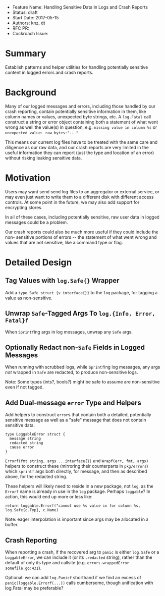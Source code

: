 - Feature Name: Handling Sensitive Data in Logs and Crash Reports
- Status: draft
- Start Date: 2017-05-15
- Authors: knz, dt
- RFC PR:
- Cockroach Issue:

# Summary

Establish patterns and helper utilities for handling potentially sensitive
content in logged errors and crash reports.

# Background

Many of our logged messages and errors, including those handled by our crash
reporting, contain potentially sensitive information in them, like column names
or values, unexpected byte strings, etc. A `log.Fatal` call construct a string
or error object containing both a statement of what went wrong as well the
value(s) in question, e.g. `missing value in column %s` or `unexpected value:
raw_bytes:"..."`.

This means our current log files have to be treated with the same care and
diligence as our raw data, and our crash reports are very limited in the useful
information they can report (just the type and location of an error) without
risking leaking sensitive data.

# Motivation

Users may want send send log files to an aggregator or external service, or may
even just want to write them to a different disk with different access controls.
At some point in the future, we may also add support for encrypting stores.

In all of these cases, including potentially sensitive, raw user data in logged
messages could be a problem.

Our crash reports could also be much more useful if they could include the non-
sensitive portions of errors -- the statement of what went wrong and values that
are not sensitive, like a command type or flag.

# Detailed Design

## Tag Values with `log.Safe{}` Wrapper
Add a `type Safe struct {v interface{}}` to the `log` package, for tagging a
value as non-sensitive.

## Unwrap `Safe`-Tagged Args To `log.{Info, Error, Fatal}f`
When `Sprintf`ing args in log messages, unwrap any `Safe` args.

## Optionally Redact non-`Safe` Fields in Logged Messages
When running with scrubbed logs, while `Sprintf`ing log messages, any args *not*
wrapped in `Safe` are redacted, to produce non-sensitive logs.

Note: Some types (ints?, bools?) might be safe to assume are non-sensitive even if not
tagged.


## Add Dual-message `error` Type and Helpers
Add helpers to construct `error`s that contain both a detailed, potentially
sensitive message as well as a "safe" message that does not contain sensitive
data.

```
type LoggableError struct {
  message string
  redacted string
  cause error
}
```

`Errorf(fmt string, args ...interface{})` and `Wrapf(err, fmt, args)` helpers to
construct these (mirroring their counterparts in `pkg/errors`) which `sprintf`
args both directly, for message, and then as described above, for the redacted
string.

These helpers will likely need to reside in a new package, not `log`, as the
`Errorf` name is already in use in the `log` package.
Perhaps `loggable`? In action, this would end up more or less like:
```
return loggable.Errorf("cannot use %s value in for column %s, log.Safe{c.Typ}, c.Name)
```

Note: eager interpolation is important since args may be allocated in a buffer.

## Crash Reporting
When reporting a crash, if the recovered arg to `panic` is either `log.Safe` or
a `LoggableError`, we can include it (or its `.redacted` string), rather than
the default of only its type and callsite (e.g. `errors.wrappedError somefile.go:431`).

Optional: we can add `log.Panicf` shorthand if we find an excess of
`panic(loggable.Errorf(...))` calls cumbersome, though unification with
log.Fatal may be preferable?
